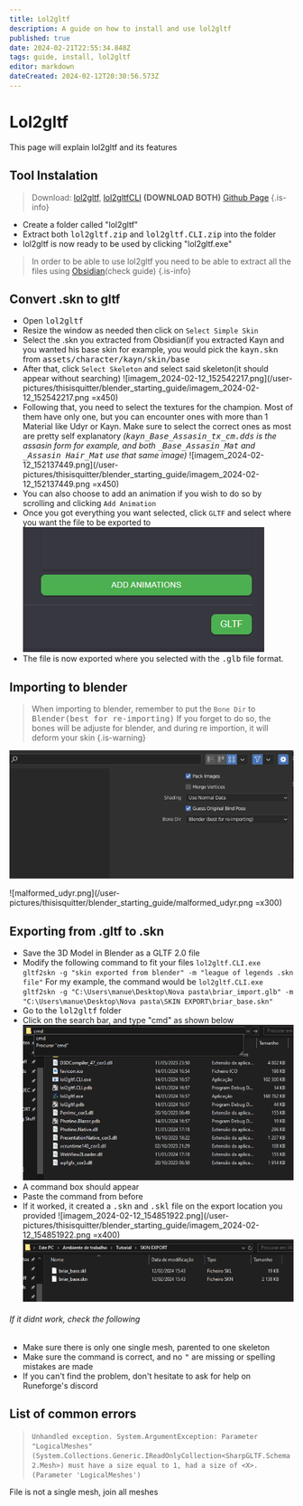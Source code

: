 ```yaml
---
title: Lol2gltf
description: A guide on how to install and use lol2gltf
published: true
date: 2024-02-21T22:55:34.848Z
tags: guide, install, lol2gltf
editor: markdown
dateCreated: 2024-02-12T20:30:56.573Z
---
```


# Lol2gltf
This page will explain lol2gltf and its features
## Tool Instalation
> Download: [lol2gltf](https://github.com/Crauzer/lol2gltf/releases/download/3.0.3/lol2gltf_3.0.3.zip), [lol2gltfCLI](https://github.com/Crauzer/lol2gltf/releases/download/3.0.3/lol2gltf.CLI_3.0.3.zip) **(DOWNLOAD BOTH)**
[Github Page](https://github.com/Crauzer/lol2gltf/releases)
{.is-info}

- Create a folder called "lol2gltf"
 - Extract both <kbd>lol2gltf.zip</kbd> and <kbd>lol2gltf.CLI.zip</kbd> into the folder
- lol2gltf is now ready to be used by clicking "lol2gltf.exe"
>In order to be able to use lol2gltf you need to be able to  extract all the files using [Obsidian](/core-guides/tools-landing/obsidian)(check guide)
{.is-info}

## Convert .skn to gltf
- Open <kbd>lol2gltf</kbd>
- Resize the window as needed then click on `Select Simple Skin`
- Select the .skn you extracted from Obsidian(if you extracted Kayn and you wanted his base skin for example, you would pick the <kbd>kayn.skn</kbd> from <kbd>assets/character/kayn/skin/base</kbd>
- After that, click `Select Skeleton` and select said skeleton(it should appear without searching)
![imagem_2024-02-12_152542217.png](/user-pictures/thisisquitter/blender_starting_guide/imagem_2024-02-12_152542217.png =x450)
- Following that, you need to select the textures for the champion. Most of them have only one, but you can encounter ones with more than 1 Material like Udyr or Kayn. Make sure to select the correct ones as most are pretty self explanatory *(<kbd>kayn_Base_Assasin_tx_cm.dds</kbd> is the assasin form for example, and both <kbd>_Base_Assasin_Mat</kbd> and <kbd>_Assasin Hair_Mat</kbd> use that same image)*
![imagem_2024-02-12_152137449.png](/user-pictures/thisisquitter/blender_starting_guide/imagem_2024-02-12_152137449.png =x450)
- You can also choose to add an animation if you wish to do so by scrolling and clicking `Add Animation`
- Once you got everything you want selected, click `GLTF` and select where you want the file to be exported to
![lol2gltftut.png](/user-pictures/thisisquitter/blender_starting_guide/lol2gltftut.png)
- The file is now exported where you selected with the <kbd>.glb</kbd> file format.
## Importing to blender
>  When importing to blender, remember to put the `Bone Dir` to  <kbd>Blender(best for re-importing)</kbd> 
If you forget to do so, the bones will be adjuste for blender, and during re importion, it will deform your skin
{.is-warning}

![bonedir.png](/user-pictures/thisisquitter/blender_starting_guide/bonedir.png)

![malformed_udyr.png](/user-pictures/thisisquitter/blender_starting_guide/malformed_udyr.png =x300)
## Exporting from .gltf to .skn
- Save the 3D Model in Blender as a GLTF 2.0  file
- Modify the following command to fit your files
`lol2gltf.CLI.exe gltf2skn -g "skin exported from blender" -m "league of legends .skn file"`
For my example, the command would be
`lol2gltf.CLI.exe gltf2skn -g "C:\Users\manue\Desktop\Nova pasta\briar_import.glb" -m "C:\Users\manue\Desktop\Nova pasta\SKIN EXPORT\briar_base.skn"`
- Go to the <kbd>lol2gltf</kbd> folder
- Click on the search bar, and type "cmd" as shown below
![imagem_2024-02-12_154159242.png](/user-pictures/thisisquitter/blender_starting_guide/imagem_2024-02-12_154159242.png)
- A command box should appear
- Paste the command from before
- If it worked, it created a <kbd>.skn</kbd> and <kbd>.skl</kbd> file on the export location you provided
![imagem_2024-02-12_154851922.png](/user-pictures/thisisquitter/blender_starting_guide/imagem_2024-02-12_154851922.png =x400)![imagem_2024-02-12_154903496.png](/user-pictures/thisisquitter/blender_starting_guide/imagem_2024-02-12_154903496.png)
###### If it didnt work, check the following
- Make sure there is only one single mesh, parented to one skeleton
- Make sure the command is correct, and no <kbd>"</kbd> are missing or spelling mistakes are made
- If you can't find the problem, don't hesitate to ask for help on Runeforge's discord

## List of common errors

> `Unhandled exception. System.ArgumentException: Parameter "LogicalMeshes" (System.Collections.Generic.IReadOnlyCollection<SharpGLTF.Schema2.Mesh>) must have a size equal to 1, had a size of <X>. (Parameter 'LogicalMeshes')` 

File is not a single mesh, join all meshes


